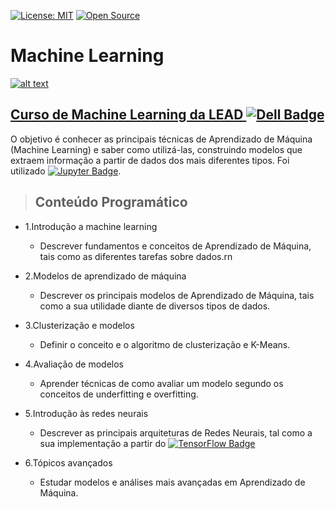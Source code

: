 [![License: MIT](https://img.shields.io/badge/License-MIT-yellow.svg)](https://opensource.org/licenses/MIT)
[![Open Source](https://badges.frapsoft.com/os/v1/open-source.svg?v=103)](https://opensource.org/)

# **Machine Learning**

[![alt text](http://leadfortaleza.com.br/dal/wp-content/uploads/2020/08/Machine-Learning_Prancheta-1-c%C3%B3pia-3-e1598014150469.png "Link para o curso")](http://leadfortaleza.com.br/dal/?cp_cursos=/machine-learning/)

## [**Curso de Machine Learning da LEAD ![Dell Badge](https://img.shields.io/badge/Dell-007DB8?style=flat-square&logo=Dell&logoColor=white)**](http://leadfortaleza.com.br/dal/?cp_cursos=/machine-learning/)

O objetivo é conhecer as principais técnicas de Aprendizado de Máquina (Machine Learning) e saber como utilizá-las, construindo modelos que extraem informação a partir de dados dos mais diferentes tipos. Foi utilizado [![Jupyter Badge](https://img.shields.io/badge/Jupyter-F37626?style=flat-square&logo=Jupyter&logoColor=white&link=https://jupyter.org/)](https://jupyter.org/).

> ## Conteúdo Programático

* 1.Introdução a machine learning
  * Descrever fundamentos e conceitos de Aprendizado de Máquina, tais como as diferentes tarefas sobre dados.rn

* 2.Modelos de aprendizado de máquina
  * Descrever os principais modelos de Aprendizado de Máquina, tais como a sua utilidade diante de diversos tipos de dados.

* 3.Clusterização e modelos
  * Definir o conceito e o algoritmo de clusterização e K-Means.

* 4.Avaliação de modelos
  * Aprender técnicas de como avaliar um modelo segundo os conceitos de underfitting e overfitting.

* 5.Introdução às redes neurais
  * Descrever as principais arquiteturas de Redes Neurais, tal como a sua implementação a partir do [![TensorFlow Badge](https://img.shields.io/badge/TensorFlow-FF6F00?style=flat-square&logo=TensorFlow&logoColor=white&link=https://www.tensorflow.org/)](https://www.java.com/https://www.tensorflow.org/)
* 6.Tópicos avançados
  * Estudar modelos e análises mais avançadas em Aprendizado de Máquina.
